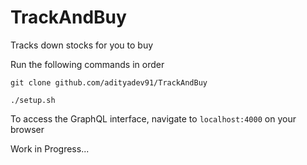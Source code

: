 # TrackAndBuy
Tracks down stocks for you to buy

Run the following commands in order

`git clone github.com/adityadev91/TrackAndBuy`

`./setup.sh`

To access the GraphQL interface, navigate to `localhost:4000` on your browser

Work in Progress...
